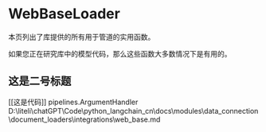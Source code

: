 # WebBaseLoader

本页列出了库提供的所有用于管道的实用函数。

如果您正在研究库中的模型代码，那么这些函数大多数情况下是有用的。


## 这是二号标题

[[这是代码]] pipelines.ArgumentHandler  D:\liteli\chatGPT\Code\python_langchain_cn\docs\modules\data_connection\document_loaders\integrations\web_base.md

